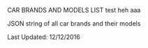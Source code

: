 CAR BRANDS AND MODELS LIST test heh aaa

JSON string of all car brands and their models

Last Updated: 12/12/2016
